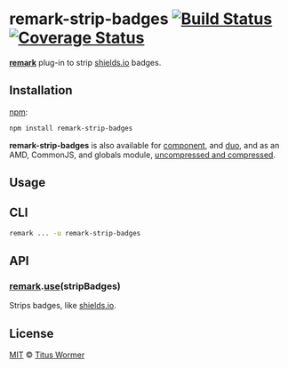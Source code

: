 # remark-strip-badges [![Build Status](https://img.shields.io/travis/wooorm/remark-strip-badges.svg)](https://travis-ci.org/wooorm/remark-strip-badges) [![Coverage Status](https://img.shields.io/codecov/c/github/wooorm/remark-strip-badges.svg)](https://codecov.io/github/wooorm/remark-strip-badges)

[**remark**](https://github.com/wooorm/remark) plug-in to strip [shields.io](http://shields.io)
badges.

## Installation

[npm](https://docs.npmjs.com/cli/install):

```bash
npm install remark-strip-badges
```

**remark-strip-badges** is also available for
[component](https://github.com/componentjs/component), and
[duo](http://duojs.org/#getting-started), and as an AMD, CommonJS, and globals
module, [uncompressed and compressed](https://github.com/wooorm/remark-strip-badges/releases).

## Usage

## CLI

```bash
remark ... -u remark-strip-badges
```

## API

### [remark](https://github.com/wooorm/remark#api).[use](https://github.com/wooorm/remark#remarkuseplugin-options)(stripBadges)

Strips badges, like [shields.io](http://shields.io).

## License

[MIT](LICENSE) © [Titus Wormer](http://wooorm.com)
